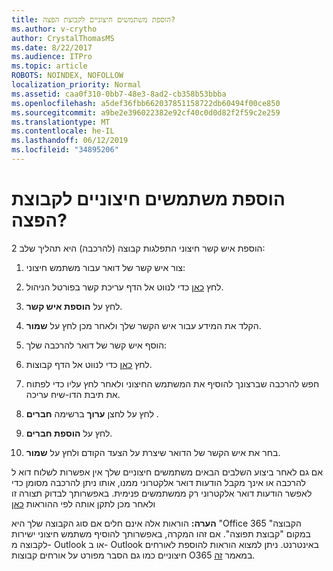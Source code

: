 ```yaml
---
title: הוספת משתמשים חיצוניים לקבוצת הפצה?
ms.author: v-crytho
author: CrystalThomasMS
ms.date: 8/22/2017
ms.audience: ITPro
ms.topic: article
ROBOTS: NOINDEX, NOFOLLOW
localization_priority: Normal
ms.assetid: caa0f310-0bb7-48e3-8ad2-cb358b53bbba
ms.openlocfilehash: a5def36fbb662037851158722db60494f00ce850
ms.sourcegitcommit: a9be2e396022382e92cf40c0d0d82f2f59c2e259
ms.translationtype: MT
ms.contentlocale: he-IL
ms.lasthandoff: 06/12/2019
ms.locfileid: "34895206"
---
```

# <a name="adding-external-users-to-a-distribution-group"></a>הוספת משתמשים חיצוניים לקבוצת הפצה?

הוספת איש קשר חיצוני התפלגות קבוצה (להרכבה) היא תהליך שלב 2:
  
1. צור איש קשר של דואר עבור משתמש חיצוני:
    
1. לחץ [כאן](https://admin.microsoft.com/adminportal/home#/Contact) כדי לנווט אל הדף עריכת קשר בפורטל הניהול. 
    
2. לחץ על **הוספת איש קשר**.
    
3. הקלד את המידע עבור איש הקשר שלך ולאחר מכן לחץ על **שמור**.
    
2. הוסף איש קשר של דואר להרכבה שלך:
    
1. לחץ [כאן](https://admin.microsoft.com/adminportal/home#/groups) כדי לנווט אל הדף קבוצות. 
    
2. חפש להרכבה שברצונך להוסיף את המשתמש החיצוני ולאחר לחץ עליו כדי לפתוח את תיבת הדו-שיח עריכה.
    
3. לחץ על לחצן **ערוך** ברשימה **חברים** . 
    
4. לחץ על **הוספת חברים**.
    
5. בחר את איש הקשר של הדואר שיצרת על הצעד הקודם ולחץ על **שמור**.
    
אם גם לאחר ביצוע השלבים הבאים משתמשים חיצוניים שלך אין אפשרות לשלוח דוא ל להרכבה או אינך מקבל הודעות דואר אלקטרוני ממנו, אותו ניתן להרכבה מסומן כדי לאפשר הודעות דואר אלקטרוני רק ממשתמשים פנימית. באפשרותך לבדוק תצורה זו ולאחר מכן לתקן אותה לפי ההוראות [כאן](https://support.office.com/article/Fix-email-delivery-issues-for-error-code-5-7-133-in-Office-365-991abc19-7756-438f-abcb-39f69b80f284.aspx)
  
 **הערה:** הוראות אלה אינם חלים אם סוג הקבוצה שלך היא "Office 365 הקבוצה" במקום "קבוצת תפוצה". אם זהו המקרה, באפשרותך להוסיף משתמש חיצוני ישירות לקבוצה מ- Outlook או ב- Outlook באינטרנט. ניתן למצוא הוראות להוספת לאורחים חיצוניים כמו גם הסבר מפורט על אורחים קבוצות O365 במאמר [זה](https://support.office.com/article/Guest-access-in-Office-365-Groups-bfc7a840-868f-4fd6-a390-f347bf51aff6.aspx).
  